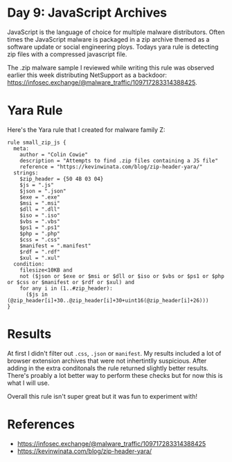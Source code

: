 # Day 9: JavaScript Archives 

JavaScript is the language of choice for multiple malware distributors. Often times the JavaScript malware is packaged in a zip archive themed as a software update or social engineering ploys. Todays yara rule is detecting zip files with a compressed javascript file. 

The .zip malware sample I reviewed while writing this rule was observed earlier this week distributing NetSupport as a backdoor: https://infosec.exchange/@malware_traffic/109717283314388425.

# Yara Rule

Here's the Yara rule that I created for malware family Z:

```
rule small_zip_js {
  meta:
    author = "Colin Cowie"
    description = "Attempts to find .zip files containing a JS file"
    reference = "https://kevinwinata.com/blog/zip-header-yara/"
  strings:
    $zip_header = {50 4B 03 04}
    $js = ".js"
    $json = ".json"
    $exe = ".exe"
    $msi = ".msi"
    $dll = ".dll"
    $iso = ".iso"
    $vbs = ".vbs"
    $ps1 = ".ps1"
    $php = ".php"
    $css = ".css"
    $manifest = ".manifest"
    $rdf = ".rdf"
    $xul = ".xul"
  condition:
    filesize<10KB and
    not ($json or $exe or $msi or $dll or $iso or $vbs or $ps1 or $php or $css or $manifest or $rdf or $xul) and
    for any i in (1..#zip_header):
      ($js in (@zip_header[i]+30..@zip_header[i]+30+uint16(@zip_header[i]+26)))
}
```

# Results

At first I didn't filter out `.css`, `.json` or `manifest`. My results included a lot of browser extension archives that were not inhertintlly suspicious. After adding in the extra conditonals the rule returned slightly better results. There's proably a lot better way to perform these checks but for now this is what I will use.

Overall this rule isn't super great but it was fun to experiment with!

# References
- https://infosec.exchange/@malware_traffic/109717283314388425
- https://kevinwinata.com/blog/zip-header-yara/